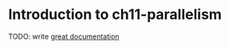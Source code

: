 # Introduction to ch11-parallelism

TODO: write [great documentation](http://jacobian.org/writing/what-to-write/)
